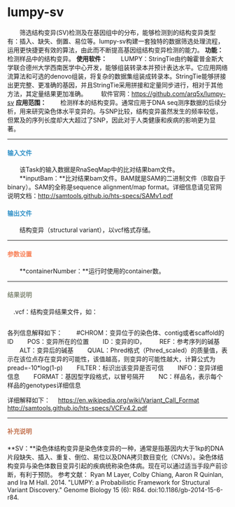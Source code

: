 # lumpy-sv
　　筛选结构变异(SV)检测及在基因组中的分布，能够检测到的结构变异类型有：插入、缺失、倒置、易位等。lumpy-sv构建一套独特的数据筛选处理流程，运用更快捷更有效的算法，由此而不断提高基因组结构变异检测的能力。
**功能：**
　　检测样品中的结构变异。
**使用软件：**
　　LUMPY：StringTie由约翰霍普金斯大学联合德州大学西南医学中心开发，能够组装转录本并预计表达水平。它应用网络流算法和可选的denovo组装，将复杂的数据集组装成转录本。StringTie能够拼接出更完整、更准确的基因，并且StringTie采用拼接和定量同步进行，相对于其他方法，其定量结果更加准确。
　　软件官网：https://github.com/arq5x/lumpy-sv
**应用范围：**
　　检测样本的结构变异。通常应用于DNA seq测序数据的后续分析，用来研究染色体水平变异的。与SNP比较，结构变异虽然发生的频率较低，但累及的序列长度却大大超过了SNP，因此对于人类健康和疾病的影响更为显著。

***
#### **<i class="glyphicon glyphicon-log-in" aria-hidden="true" style="color:#3090C7"></i><span style="color:#3090C7"> 输入文件**
　　该Task的输入数据是RnaSeqMap中的比对结果bam文件。
　　**inputBam：**比对结果bam文件。BAM就是SAM的二进制文件（B取自于binary）。SAM的全称是sequence alignment/map format。详细信息请见官网说明文档：http://samtools.github.io/hts-specs/SAMv1.pdf

#### **<i class="glyphicon glyphicon-log-out" aria-hidden="true" style="color:#3090C7"></i><span style="color:#3090C7"> 输出文件**
　　结构变异（structural variant），以vcf格式存储。
  
***
#### **<i class="fa fa-cog" aria-hidden="true" style="color:#F88158"></i> <span style="color:#F88158">参数设置**
　　**containerNumber：**运行时使用的container数。

***
#### **<i class="fa fa-file-text" aria-hidden="true" style="color:#848b79"></i><span style="color:#848b79"> 结果说明**
　.vcf：结构变异结果文件，如：
<div style="text-align:center"><img data-src="1.png" width="700px"></img></div>

各列信息解释如下：
　　#CHROM：变异位于的染色体、contig或者scaffold的ID
　　POS：变异所在的位置
　　ID：变异的ID，
　　REF：参考序列的碱基
　　ALT：变异后的碱基
　　QUAL：Phred格式（Phred_scaled）的质量值，表示在该位点存在变异的可能性，该值越高，则变异的可能性越大，计算公式为pread=-10*log(1-p)
　　FILTER：标识出该变异是否可信
　　INFO：变异详细信息
　　FORMAT：基因型字段格式，以冒号隔开
　　NC：样品名，表示每个样品的genotypes详细信息

详细解释如下：
　https://en.wikipedia.org/wiki/Variant_Call_Format
　http://samtools.github.io/hts-specs/VCFv4.2.pdf

***
#### **<span class="glyphicon glyphicon-paperclip" aria-hidden="true" style="color:#C47451"></span></i><span style="color:#C47451">  补充说明**
**SV：**染色体结构变异是染色体变异的一种，通常是指基因内大于1kp的DNA片段缺失、插入、重复、倒位、易位以及DNA拷贝数目变化（CNVs）。染色体结构变异与染色体数目变异引起的疾病统称染色体病。现在可以通过适当手段产前诊断，有利于预防。
参考文献：
Ryan M Layer, Colby Chiang, Aaron R Quinlan, and Ira M Hall. 2014. "LUMPY: a Probabilistic Framework for Structural Variant Discovery." Genome Biology 15 (6): R84. doi:10.1186/gb-2014-15-6-r84.



